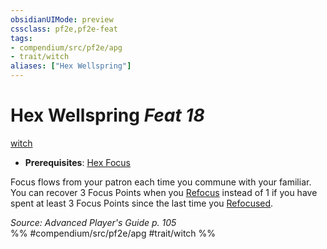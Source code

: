 ```yaml
---
obsidianUIMode: preview
cssclass: pf2e,pf2e-feat
tags:
- compendium/src/pf2e/apg
- trait/witch
aliases: ["Hex Wellspring"]
---
```

# Hex Wellspring  *Feat 18*  
[witch](rules/traits/witch-apg.md)  

- **Prerequisites**: [Hex Focus](compendium/feats/hex-focus-apg.md)

Focus flows from your patron each time you commune with your familiar. You can recover 3 Focus Points when you [Refocus](rules/actions/refocus.md) instead of 1 if you have spent at least 3 Focus Points since the last time you [Refocused](rules/actions/refocus.md).

*Source: Advanced Player's Guide p. 105*  
%% #compendium/src/pf2e/apg #trait/witch %%